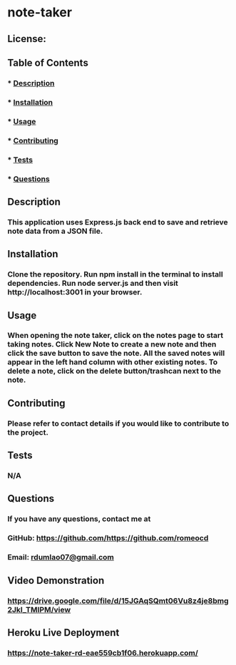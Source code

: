   # note-taker
  
  ## License:   
  ### 

  ## Table of Contents
  ### * [Description](#description)
  ### * [Installation](#installation)
  ### * [Usage](#usage)
  ### * [Contributing](#Contributing)
  ### * [Tests](#tests)
  ### * [Questions](#questions)

  ## Description
  ### This application uses Express.js back end to save and retrieve note data from a JSON file.

  ## Installation
  ### Clone the repository. Run npm install in the terminal to install dependencies. Run node server.js and then visit http://localhost:3001 in your browser.

  ## Usage
  ### When opening the note taker, click on the notes page to start taking notes. Click New Note to create a new note and then click the save button to save the note. All the saved notes will appear in the left hand column with other existing notes. To delete a note, click on the delete button/trashcan next to the note.

  ## Contributing
  ### Please refer to contact details if you would like to contribute to the project.

  ## Tests
  ### N/A

  ## Questions
  ### If you have any questions, contact me at

  ### GitHub: https://github.com/https://github.com/romeocd
  ### Email: rdumlao07@gmail.com

  ## Video Demonstration
  ### https://drive.google.com/file/d/15JGAqSQmt06Vu8z4je8bmg2JkI_TMIPM/view

  ## Heroku Live Deployment
  ### https://note-taker-rd-eae559cb1f06.herokuapp.com/